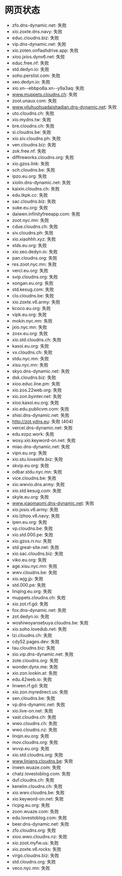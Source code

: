# 网页状态
- zfo.dns-dynamic.net: 失败
- xio.zoxte.dns.navy: 失败
- educ.cloudns.biz: 失败
- vip.dns-dynamic.net: 失败
- xio.zoten.onflashdrive.app: 失败
- xioo.jxios.dynv6.net: 失败
- educ.free.nf: 失败
- std.dedyn.io: 失败
- soho.perslist.com: 失败
- xeo.dedyn.io: 失败
- xio.xn--ebbpo8a.xn--y9a3aq: 失败
- www.muppets.cloudns.ch: 失败
- zoot.unaux.com: 失败
- www.yiluhuohuadaishadian.dns-dynamic.net: 失败
- uto.cloudns.ch: 失败
- xio.mydns.tw: 失败
- bre.cloudns.ch: 失败
- si.cloudns.be: 失败
- xio.siv.cloudns.ph: 失败
- ven.cloudns.biz: 失败
- zok.free.nf: 失败
- diffireworks.cloudns.org: 失败
- xio.gzos.link: 失败
- sch.cloudns.be: 失败
- ipzo.eu.org: 失败
- xiolin.dns-dynamic.net: 失败
- kaixin.cloudns.ch: 失败
- edu.tkpk.cc: 失败
- sac.cloudns.biz: 失败
- suke.eu.org: 失败
- daiwen.infinityfreeapp.com: 失败
- zoot.nyc.mn: 失败
- cdue.cloudns.ch: 失败
- siv.cloudns.ph: 失败
- xio.xiaohhh.xyz: 失败
- stds.eu.org: 失败
- xio.xeo.dedyn.io: 失败
- pan.cloudns.org: 失败
- res.zoot.nyc.mn: 失败
- vercl.eu.org: 失败
- svip.cloudns.org: 失败
- xongan.eu.org: 失败
- std.kesug.com: 失败
- clo.cloudns.be: 失败
- xio.zoxte.v6.army: 失败
- kcoco.eu.org: 失败
- vipk.eu.org: 失败
- mokin.nyc.mn: 失败
- jxio.nyc.mn: 失败
- zosx.eu.org: 失败
- xio.std.cloudns.ch: 失败
- kaxoi.eu.org: 失败
- vx.cloudns.ch: 失败
- stdu.nyc.mn: 失败
- xisu.nyc.mn: 失败
- skyo.dns-dynamic.net: 失败
- dsk.cloudns.biz: 失败
- xioo.educ.line.pm: 失败
- xio.zos.22web.org: 失败
- xio.zon.byinter.net: 失败
- xioo.kaxoi.eu.org: 失败
- xio.edu.publicvm.com: 失败
- shisi.dns-dynamic.net: 失败
- http://zot.ydns.eu: 失败 (404)
- vercel.dns-dynamic.net: 失败
- edu.ezpz.work: 失败
- woxy.xio.keyword-on.net: 失败
- miao.dns-dynamic.net: 失败
- vipn.eu.org: 失败
- xio.stu.loveslife.biz: 失败
- skvip.eu.org: 失败
- odbar.stdu.nyc.mn: 失败
- vice.cloudns.be: 失败
- xio.wwvio.dns.army: 失败
- xio.std.kesug.com: 失败
- skyle.eu.org: 失败
- www.xiaomaomi.dns-dynamic.net: 失败
- xio.jxsio.v6.army: 失败
- xio.lzhoo.v6.navy: 失败
- ipen.eu.org: 失败
- vp.cloudns.be: 失败
- xio.std.000.pe: 失败
- xio.gzos.rr.nu: 失败
- std.great-site.net: 失败
- xio.sac.cloudns.biz: 失败
- viko.eu.org: 失败
- age.xisu.nyc.mn: 失败
- wwv.cloudns.be: 失败
- xio.wjg.jp: 失败
- std.000.pe: 失败
- linqing.eu.org: 失败
- muppets.cloudns.ch: 失败
- xio.zot.rf.gd: 失败
- fox.dns-dynamic.net: 失败
- zot.dedyn.io: 失败
- woshiwoyansebuya.cloudns.be: 失败
- xio.soho.lovedub.net: 失败
- lzi.cloudns.ch: 失败
- cdy52.pages.dev: 失败
- tau.cloudns.biz: 失败
- xio.vip.dns-dynamic.net: 失败
- zote.cloudns.org: 失败
- wonder.dynx.me: 失败
- xio.zon.lookin.at: 失败
- edu.42web.io: 失败
- linwen.rf.gd: 失败
- xio.zon.myredirect.us: 失败
- sen.cloudns.be: 失败
- vp.dns-dynamic.net: 失败
- xio.live-on.net: 失败
- vast.cloudns.ch: 失败
- wwo.cloudns.ch: 失败
- wwo.cloudns.nz: 失败
- linqin.eu.org: 失败
- mov.cloudns.org: 失败
- wvvp.eu.org: 失败
- xio.std.cloudns.org: 失败
- www.liniang.cloudns.be: 失败
- inwen.wuaze.com: 失败
- chatz.lovestoblog.com: 失败
- duf.cloudns.ch: 失败
- kenelm.cloudns.ch: 失败
- xio.wwv.cloudns.be: 失败
- xio.keyword-on.net: 失败
- ricpig.eu.org: 失败
- zoon.wuaze.com: 失败
- edu.lovestoblog.com: 失败
- beer.dns-dynamic.net: 失败
- zfo.cloudns.org: 失败
- xioo.wwo.cloudns.nz: 失败
- xio.zoot.myfw.us: 失败
- xio.zoxte.v6.rocks: 失败
- virgo.cloudns.biz: 失败
- std.cloudns.org: 失败
- veco.nyc.mn: 失败
